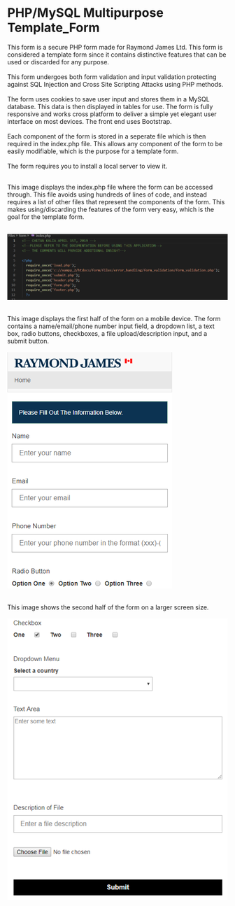 # PHP/MySQL Multipurpose Template_Form
This form is a secure PHP form made for Raymond James Ltd. This form is considered a template form since it contains distinctive features 
that can be used or discarded for any purpose. <br> <br>
This form undergoes both form validation and input validation protecting against SQL Injection and Cross Site Scripting Attacks using PHP methods.
<br> <br> The form uses cookies to save user input and stores them in a MySQL database. This data is then displayed in tables for use.
The form is fully responsive and works cross platform to deliver a simple yet elegant user interface on most devices. The front end uses Bootstrap.
<br> <br>
Each component of the form is stored in a seperate file which is then required in the index.php file. This allows any component of the form to be easily modifiable, which is the purpose for a template form.
<br><br>
The form requires you to install a local server to view it.<br><br>

This image displays the index.php file where the form can be accessed through. This file avoids using hundreds of lines of code, and instead requires a list of other files that represent the components of the form. This makes using/discarding the features of the form very easy, which is the goal for the template form. <br> <br>

![index.php file](Images/index.PNG) <br><br>

This image displays the first half of the form on a mobile device. The form contains a name/email/phone number input field, a dropdown list, a text box, radio buttons, checkboxes, a file upload/description input, and a submit button. <br><br>
![form one](Images/form_1.PNG) <br><br>

This image shows the second half of the form on a larger screen size. <br><br>
![form one](Images/form_2.PNG) <br><br>
